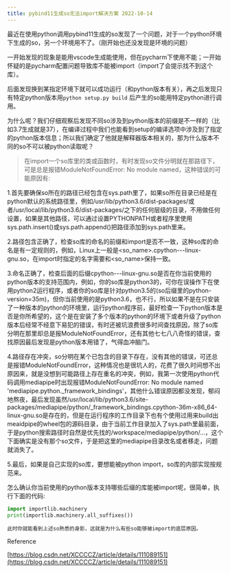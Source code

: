 ```yaml
---
title: pybind11生成so无法import解决方案 2022-10-14
---
```


最近在使用python调用pybind11生成的so发现了一个问题，对于一个python环境下生成的so，另一个环境用不了。（刚开始也还没发现是环境的问题）

一开始发现的现象是能用vscode生成能使用，但在pycharm下使用不能；一开始怀疑的是pycharm配置问题导致库不能被import（import了会提示找不到这个库）。

后面发现换到某指定环境下就可以成功运行（和python版本有关），再之后发现只有特定python版本用`python setup.py build` 后产生的so能用特定python进行调用。

为什么呢？我们仔细观察后发现不同so涉及到python版本的前缀是不一样的（比如3.7生成就是37），在编译过程中我们也能看到setup的编译选项中涉及到了指定的python版本信息；所以我们确定了他就是解释器版本相关的，那为什么版本不同的so不可以被python读取呢？

> 在import一个so库里的类或函数时，有时发现so文件分明就在那路径下，可是总是报错ModuleNotFoundError: No module named，这种错误的可能原因有:

  1.首先要确保so所在的路径已经包含在sys.path里了，如果so所在目录已经是在python默认的系统路径里，例如/usr/lib/python3.6/dist-packages/或者/usr/local/lib/python3.6/dist-packages/之下的任何层级的目录，不用做任何设置，如果是其他路径，可以通过设置PYTHONPATH或者程序里使用sys.path.insert()或sys.path.append()把路径添加到sys.path里来。

  2.路径包含正确了，检查so库的命名的前缀和import是否不一致，这种so库的命名是有一定规则的，例如，Linux上一般是<so_name>.cpython-<python-version>-<cpu-platform>-linux-gnu.so，在import时指定的名字需要和<so_name>保持一致。

  3.命名正确了，检查后面的后缀cpython-<python-version>-<cpu-platform>-linux-gnu.so是否在你当前使用的python版本的支持范围内，例如，你的so库是python3的，可你在误操作下在使用python2运行程序，或者你的so库是针对python3.5的(so后缀里的python-version=35m)，但你当前使用的是python3.6，也不行，所以如果不是在只安装了一种版本的python的环境里，运行python程序前，最好检查一下python版本是否是你所希望的，这个是在安装了多个版本的python的环境下或者升级了python版本后经常不经意下易犯的错误，有时还被坑浪费很多时间查找原因，除了so库分明在那里却总是报ModuleNotFoundError，还有其他七七八八奇怪的错误，查找原因最后发现是python版本用错了，气得血冲脑门。

  4.路径存在冲突，so分明在某个已包含的目录下存在，没有其他的错误，可还总是报错ModuleNotFoundError，这种情况也是很坑人的，花费了很久时间想不出原因来，就是没想到可能路径上存在重名的冲突，例如，我第一次使用python代码调用mediapipe时出现报错ModuleNotFoundError: No module named 'mediapipe.python._framework_bindings'，其他什么错误原因都没发现，郁闷地熬夜，最后发现虽然/usr/local/lib/python3.6/site-packages/mediapipe/python/_framework_bindings.cpython-36m-x86_64-linux-gnu.so是存在的，但是在运行程序的工作目录下也有个使用过用来build出meaidpipe的wheel包的源码目录，由于当前工作目录加入了sys.path里最前面，于是python搜索路径时自然是优先找的/workspace/mediapipe/python/...，这个下面确实是没有那个so文件，于是把这里的mediapipe目录改名或者移走，问题就消失了。

  5.最后，如果是自己实现的so库，要想能被python import，so库的内部实现按规范来。

  怎么确认你当前使用的python版本支持哪些后缀的库能被import呢，很简单，执行下面的代码:

```Python
import importlib.machinery
print(importlib.machinery.all_suffixes())
```

    此时你就能看到上述so熟悉的身影，这就是为什么有些so能够被import的底层原因。

Reference

[https://blog.csdn.net/XCCCCZ/article/details/111089151](https://blog.csdn.net/XCCCCZ/article/details/111089151)
